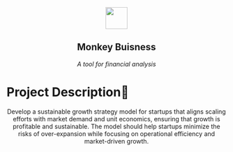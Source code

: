 <div align = "center">
    <img src="/assets/logo.png" height="50">
    <h2 align="center">
        Monkey Buisness
    </h2>
     <i>A tool for financial analysis</i>
</div>

# Project Description📝

<p align='center'>
Develop a sustainable growth strategy model for startups that aligns scaling efforts with market demand and unit economics,
ensuring that growth is profitable and sustainable. The model should help startups minimize the risks of over-expansion while
focusing on operational efficiency and market-driven growth.
</p>
